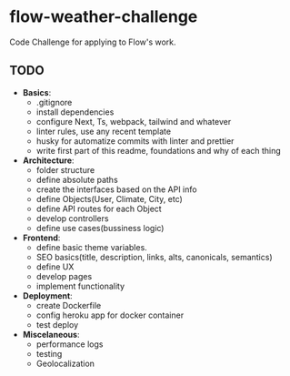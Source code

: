 # flow-weather-challenge

Code Challenge for applying to Flow's work.

## TODO

- **Basics**:
  - .gitignore
  - install dependencies
  - configure Next, Ts, webpack, tailwind and whatever
  - linter rules, use any recent template
  - husky for automatize commits with linter and prettier
  - write first part of this readme, foundations and why of each thing
- **Architecture**:
  - folder structure
  - define absolute paths
  - create the interfaces based on the API info
  - define Objects(User, Climate, City, etc)
  - define API routes for each Object
  - develop controllers
  - define use cases(bussiness logic)
- **Frontend**:
  - define basic theme variables.
  - SEO basics(title, description, links, alts, canonicals, semantics)
  - define UX
  - develop pages
  - implement functionality
- **Deployment**:
  - create Dockerfile
  - config heroku app for docker container
  - test deploy
- **Miscelaneous**:
  - performance logs
  - testing
  - Geolocalization
